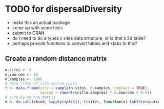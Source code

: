 TODO for dispersalDiversity
=====

* make this an actual package
* come up with some tests
* submit to CRAN
* do I need to do a types x sites data structure, or is that a 2d table?
* perhaps provide functions to convert tables and xtabs to this?

Create a random distance matrix
------

```R
n.sites <- 5
n.sources <- 10
n.samples <- 1000
# data frame of site-source pairs
t <- data.frame(site = sample(n.sites, n.samples, replace = TRUE),
                source = round(runif(n.samples) * n.sources + 0.5))
# site-by-source matrix
m <- do.call(rbind, lapply(split(t, t$site), function(x) table(x$source)))
```
